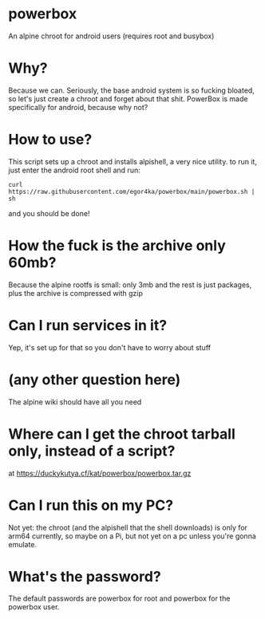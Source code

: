 # powerbox
An alpine chroot for android users (requires root and busybox)

# Why?
Because we can. Seriously, the base android system is so fucking bloated, so let's just create a chroot and forget about that shit. PowerBox is made specifically for android, because why not?

# How to use?
This script sets up a chroot and installs alpishell, a very nice utility.
to run it, just enter the android root shell and run:
```
curl https://raw.githubusercontent.com/egor4ka/powerbox/main/powerbox.sh | sh
``` 
and you should be done!

# How the fuck is the archive only 60mb?
Because the alpine rootfs is small: only 3mb and the rest is just packages, plus the archive is compressed with gzip

# Can I run services in it?
Yep, it's set up for that so you don't have to worry about stuff

# (any other question here)
The alpine wiki should have all you need

# Where can I get the chroot tarball only, instead of a script?
at https://duckykutya.cf/kat/powerbox/powerbox.tar.gz

# Can I run this on my PC?
Not yet: the chroot (and the alpishell that the shell downloads) is only for arm64 currently, so maybe on a Pi, but not yet on a pc unless you're gonna emulate.

# What's the password?
The default passwords are powerbox for root and powerbox for the powerbox user.
